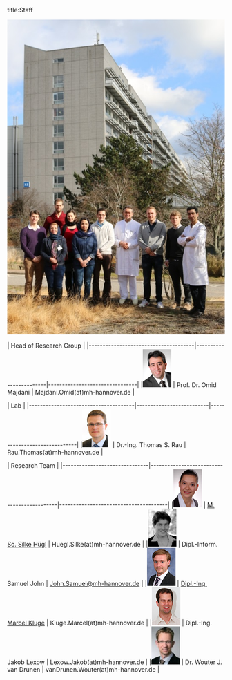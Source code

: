 title:Staff

![Group photo of WG Majdani](staff/IMG_1922_bearb.jpg)

| Head of Research Group                                                                         |
|--------------------------------------|------------------------|--------------------------------|
|![Portrait](staff/Omid.jpg)           | Prof. Dr. Omid Majdani | Majdani.Omid(at)mh-hannover.de |

| Lab                                                                                            |
|--------------------------------------|--------------------------|------------------------------|
|![Portrait](staff/Thomas.jpg)         | Dr.-Ing. Thomas S. Rau		|	Rau.Thomas(at)mh-hannover.de |

| Research Team                                                                                                      |
|-------------------------------|--------------------------------------------|---------------------------------------|
|![Portrait](staff/Silke.jpg)   | [M. Sc. Silke Hügl](staff/silke.md)        | Huegl.Silke(at)mh-hannover.de         |
|![Portrait](staff/Samuel.jpg)  | Dipl.-Inform. Samuel John                  | <John.Samuel@mh-hannover.de>          |
|![Portrait](staff/Marcel.jpg)  | [Dipl.-Ing. Marcel Kluge](staff/marcel.md) |	Kluge.Marcel(at)mh-hannover.de       |
|![Portrait](staff/Jakob.jpg)   | Dipl.-Ing. Jakob Lexow                     | Lexow.Jakob(at)mh-hannover.de         |
|![Portrait](staff/Wouter.jpg)  | Dr. Wouter J. van Drunen                   | vanDrunen.Wouter(at)mh-hannover.de    |
